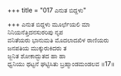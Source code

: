 +++
title = "017 ಎನುತ ಬಿದ್ದಳು"

+++
ಎನುತ ಬಿದ್ದಳು ಮೂರ್ಛೆಯಲಿ ಮಾ  
ನಿನಿಯನೆತ್ತಿದನಸುರರಿಪು ನೃಪ  
ವನಿತೆಯರು ಭಾನುಮತಿ ಮೊದಲಾದಖಿಳ ರಾಣಿಯರು  
ಜನಪತಿಯ ಮುಕ್ಕುರುಕಿದರು ತ  
ಜ್ಜನಿತ ಶೋಕಾದ್ಭುತದ ಹಾ ಹಾ  
ಧ್ವನಿಯು ಥಟ್ಟನೆ ಘಟ್ಟಿಸಿತು ಬ್ರಹ್ಮಾಂಡಮಂಡಲವ     ॥17॥